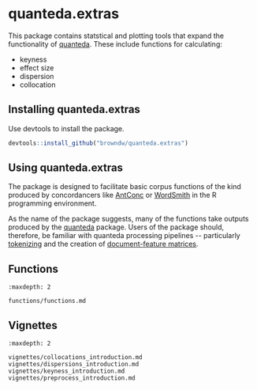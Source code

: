 # quanteda.extras

This package contains statstical and plotting tools that expand the functionality of [quanteda](http://quanteda.io/). These include functions for calculating:

* keyness
* effect size
* dispersion
* collocation


## Installing quanteda.extras

Use devtools to install the package.

```r
devtools::install_github("browndw/quanteda.extras")
```

## Using quanteda.extras

The package is designed to facilitate basic corpus functions of the kind produced by concordancers like [AntConc](https://www.laurenceanthony.net/software/antconc/) or [WordSmith](https://lexically.net/wordsmith/) in the R programming environment.

As the name of the package suggests, many of the functions take outputs produced by the [quanteda](https://quanteda.io/) package. Users of the package should, therefore, be familiar with quanteda processing pipelines -- particularly [tokenizing](https://quanteda.io/reference/tokens.html) and the creation of [document-feature matrices](https://quanteda.io/reference/dfm.html).

## Functions

```{toctree}
:maxdepth: 2

functions/functions.md
```

## Vignettes

```{toctree}
:maxdepth: 2

vignettes/collocations_introduction.md
vignettes/dispersions_introduction.md
vignettes/keyness_introduction.md
vignettes/preprocess_introduction.md
```
